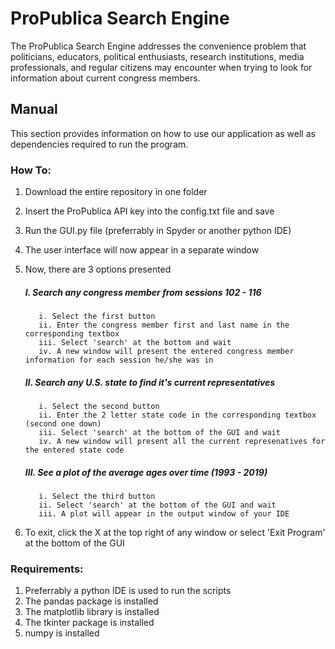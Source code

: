 # ProPublica Search Engine

The ProPublica Search Engine addresses the convenience problem that politicians, educators, political enthusiasts, research institutions, media professionals, and regular citizens may encounter when trying to look for information about current congress members.

## Manual
This section provides information on how to use our application as well as dependencies required to run the program. 

### How To:
1. Download the entire repository in one folder
2. Insert the ProPublica API key into the config.txt file and save
3. Run the GUI.py file (preferrably in Spyder or another python IDE)
4. The user interface will now appear in a separate window
5. Now, there are 3 options presented

      ##### I. Search any congress member from sessions 102 - 116
    
          i. Select the first button
          ii. Enter the congress member first and last name in the corresponding textbox
          iii. Select 'search' at the bottom and wait
          iv. A new window will present the entered congress member information for each session he/she was in
          
      ##### II. Search any U.S. state to find it's current representatives
    
          i. Select the second button
          ii. Enter the 2 letter state code in the corresponding textbox (second one down)
          iii. Select 'search' at the bottom of the GUI and wait
          iv. A new window will present all the current represenatives for the entered state code
          
      ##### III. See a plot of the average ages over time (1993 - 2019)
    
          i. Select the third button
          ii. Select 'search' at the bottom of the GUI and wait
          iii. A plot will appear in the output window of your IDE
          
6. To exit, click the X at the top right of any window or select 'Exit Program' at the bottom of the GUI

### Requirements:
1. Preferrably a python IDE is used to run the scripts
2. The pandas package is installed
3. The matplotlib library is installed
4. The tkinter package is installed
5. numpy is installed


